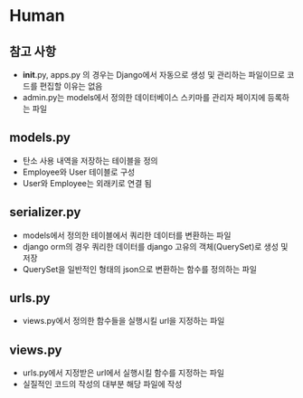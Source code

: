 # Human

## 참고 사항
- __init__.py, apps.py 의 경우는 Django에서 자동으로 생성 및 관리하는 파일이므로 코드를 편집할 이유는 없음
- admin.py는 models에서 정의한 데이터베이스 스키마를 관리자 페이지에 등록하는 파일

## models.py
- 탄소 사용 내역을 저장하는 테이블을 정의
- Employee와 User 테이블로 구성
- User와 Employee는 외래키로 연결 됨

## serializer.py
- models에서 정의한 테이블에서 쿼리한 데이터를 변환하는 파일
- django orm의 경우 쿼리한 데이터를 django 고유의 객체(QuerySet)로 생성 및 저장
- QuerySet을 일반적인 형태의 json으로 변환하는 함수를 정의하는 파일

## urls.py
- views.py에서 정의한 함수들을 실행시킬 url을 지정하는 파일

## views.py
- urls.py에서 지정받은 url에서 실행시킬 함수를 지정하는 파일
- 실질적인 코드의 작성의 대부분 해당 파일에 작성